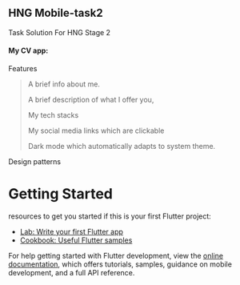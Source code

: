 ## HNG Mobile-task2

Task Solution For HNG Stage 2

#### My CV app: 

Features
> A brief info about me.
> 
> A brief description of what I offer you,
> 
> My tech stacks 
>
> My social media links which are clickable
> 
> Dark mode which automatically adapts to system theme.

Design patterns


# Getting Started

resources to get you started if this is your first Flutter project:

- [Lab: Write your first Flutter app](https://docs.flutter.dev/get-started/codelab)
- [Cookbook: Useful Flutter samples](https://docs.flutter.dev/cookbook)

For help getting started with Flutter development, view the
[online documentation](https://docs.flutter.dev/), which offers tutorials,
samples, guidance on mobile development, and a full API reference.
